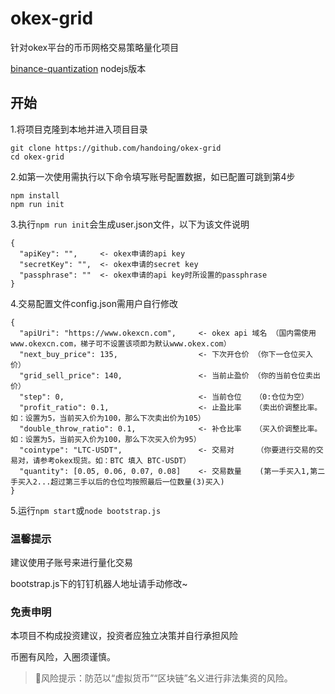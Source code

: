 # okex-grid

针对okex平台的币币网格交易策略量化项目

[binance-quantization](https://github.com/hengxuZ/binance-quantization) nodejs版本

## 开始

1.将项目克隆到本地并进入项目目录
```
git clone https://github.com/handoing/okex-grid
cd okex-grid
```

2.如第一次使用需执行以下命令填写账号配置数据，如已配置可跳到第4步
```
npm install
npm run init
```

3.执行`npm run init`会生成user.json文件，以下为该文件说明
```
{
  "apiKey": "",     <- okex申请的api key
  "secretKey": "",  <- okex申请的secret key
  "passphrase": ""  <- okex申请的api key时所设置的passphrase
}
```

4.交易配置文件config.json需用户自行修改
```
{
  "apiUri": "https://www.okexcn.com",     <- okex api 域名 （国内需使用www.okexcn.com，梯子可不设置该项即为默认www.okex.com）
  "next_buy_price": 135,                  <- 下次开仓价 （你下一仓位买入价）
  "grid_sell_price": 140,                 <- 当前止盈价 （你的当前仓位卖出价）
  "step": 0,                              <- 当前仓位   （0:仓位为空）
  "profit_ratio": 0.1,                    <- 止盈比率   （卖出价调整比率。如：设置为5，当前买入价为100，那么下次卖出价为105）
  "double_throw_ratio": 0.1,              <- 补仓比率   （买入价调整比率。如：设置为5，当前买入价为100，那么下次买入价为95）
  "cointype": "LTC-USDT",                 <- 交易对     （你要进行交易的交易对，请参考okex现货。如：BTC 填入 BTC-USDT）
  "quantity": [0.05, 0.06, 0.07, 0.08]    <- 交易数量    (第一手买入1,第二手买入2...超过第三手以后的仓位均按照最后一位数量(3)买入)
}
```

5.运行`npm start`或`node bootstrap.js`

### 温馨提示

建议使用子账号来进行量化交易

bootstrap.js下的钉钉机器人地址请手动修改~

### 免责申明

本项目不构成投资建议，投资者应独立决策并自行承担风险

币圈有风险，入圈须谨慎。

> 🚫风险提示：防范以“虚拟货币”“区块链”名义进行非法集资的风险。

